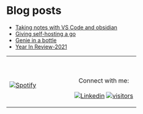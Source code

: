 <!-- ### Hi there 👋
 -->
<!-- [![mzfr's github stats](https://github-readme-stats.vercel.app/api?username=mzfr&include_all_commits=true&count_private=true&show_icons=true&line_height=20&theme=calm&custom_title=git%20status)](https://github.com/anuraghazra/github-readme-stats)
 -->
# Blog posts
<!-- BLOG-POST-LIST:START -->
- [Taking notes with VS Code and obsidian](https://blog.mzfr.me/posts/2022-12-05-ownnotes/)
- [Giving self-hosting a go](https://blog.mzfr.me/posts/2022-11-21-selfhosting/)
- [Genie in a bottle](https://blog.mzfr.me/posts/2022-07-24-arch-genie/)
- [Year In Review-2021](https://blog.mzfr.me/posts/2021-12-31-year-in-review-2021/)
<!-- BLOG-POST-LIST:END -->

<table width="100%"> 
  <tr>
  <td width="50%">
      
&nbsp; <br> [![Spotify](https://github-readme-r72rncpe5-mzfr.vercel.app/api/spotify)](https://open.spotify.com/user/kgq912vbbtv4iqa8rki0sg3yy)

  </td>
  <td width="50%">

<br><p align="center">Connect with me: <br><br>
  [![Linkedin](https://img.shields.io/badge/linked-in-369?style=flat-square&logo=linkedin&logoColor=white&color=blue)](https://www.linkedin.com/in/mzfr)
  [![visitors](https://komarev.com/ghpvc/?username=mzfr&logo=GitHub&label=profile%20views&color=336699&logoColor=white&style=flat-square)](https://github.com/mzfr)
</p>
  </td>
  </table>
